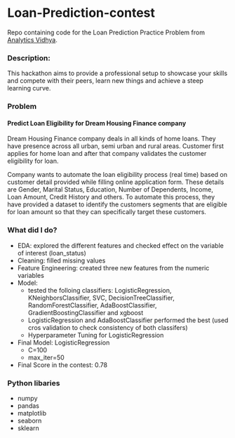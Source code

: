 # Loan-Prediction-contest
Repo containing code for the Loan Prediction Practice Problem from <a href='https://datahack.analyticsvidhya.com/contest/practice-problem-loan-prediction-iii/#About'> Analytics Vidhya</a>.

### Description:
This hackathon aims to provide a professional setup to showcase your skills and compete with their peers, learn new things and achieve a steep learning curve.

### Problem
#### Predict Loan Eligibility for Dream Housing Finance company

Dream Housing Finance company deals in all kinds of home loans. They have presence across all urban, semi urban and rural areas. Customer first applies for home loan and after that company validates the customer eligibility for loan.

Company wants to automate the loan eligibility process (real time) based on customer detail provided while filling online application form. These details are Gender, Marital Status, Education, Number of Dependents, Income, Loan Amount, Credit History and others. To automate this process, they have provided a dataset to identify the customers segments that are eligible for loan amount so that they can specifically target these customers. 

### What did I do?
- EDA: explored the different features and checked effect on the variable of interest (loan_status)
- Cleaning: filled missing values
- Feature Engineering: created three new features from the numeric variables
- Model:
  - tested the folloing classifiers: LogisticRegression, KNeighborsClassifier, SVC, DecisionTreeClassifier, RandomForestClassifier, AdaBoostClassifier, GradientBoostingClassifier and xgboost
  - LogisticRegression and AdaBoostClassifier performed the best (used cros validation to check consistency of both classifers)
  - Hyperparameter Tuning for LogisticRegression
- Final Model: LogisticRegression
  - C=100
  - max_iter=50
- Final Score in the contest: 0.78

### Python libaries
- numpy
- pandas
- matplotlib
- seaborn
- sklearn
